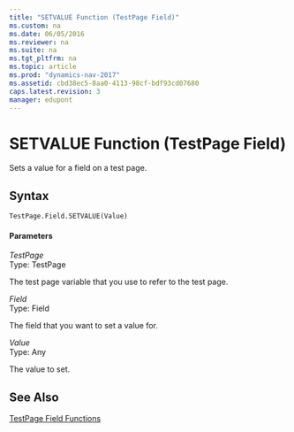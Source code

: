 ```yaml
---
title: "SETVALUE Function (TestPage Field)"
ms.custom: na
ms.date: 06/05/2016
ms.reviewer: na
ms.suite: na
ms.tgt_pltfrm: na
ms.topic: article
ms.prod: "dynamics-nav-2017"
ms.assetid: cbd38ec5-8aa0-4113-98cf-bdf93cd07680
caps.latest.revision: 3
manager: edupont
---
```

# SETVALUE Function (TestPage Field)
Sets a value for a field on a test page.  
  
## Syntax  
  
```  
TestPage.Field.SETVALUE(Value)  
```  
  
#### Parameters  
 *TestPage*  
 Type: TestPage  
  
 The test page variable that you use to refer to the test page.  
  
 *Field*  
 Type: Field  
  
 The field that you want to set a value for.  
  
 *Value*  
 Type: Any  
  
 The value to set.  
  
## See Also  
 [TestPage Field Functions](TestPage-Field-Functions.md)